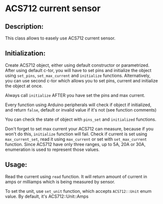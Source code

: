# ACS712 current sensor

## Description:
This class allows to easely use ACS712 current sensor.
    
## Initialization:

Create ACS712 object, either using default constructor or parametrized.
After using default c-tor, you will have to set pins and initialize the object
using `set_pins`, `set_max_current` and `initialize` functions.
Alternatively, you can use second c-tor which allows you to set pins, current and 
initialize the object at once.

Always call `initialize` AFTER you have set the pins and max current.

Every function using Arduino peripherals will check if object if initialized,
and return `false`, default or invalid value if it's not (see function comments)

You can check the state of object with `pins_set` and `initialized`
functions.

Don't forget to set max current your ACS712 can measure, because if you
won't do this, `initialize` function will fail. Check if current is set using
`max_current_set`, read it using `max_current` or set with `set_max_current`
function. Since ACS712 have only three ranges, up to 5A, 20A or 30A, enumeration
is used to represent those values.

## Usage:

Read the current using `read` function. It will return amount of current in
amps or milliamps which is being measured by sensor.

To set the unit, use `set_unit` function, which accepts `ACS712::Unit` enum value.
By default, it's ACS712::Unit::Amps